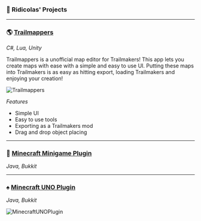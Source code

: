 ### :wave: Ridicolas' Projects

---

### :earth_americas: [Trailmappers](https://www.example.com](https://store.steampowered.com/app/1790240/Trailmappers/))

*C#, Lua, Unity*

Trailmappers is a unofficial map editor for Trailmakers! This app lets you create maps with ease with a simple and easy to use UI. Putting these maps into Trailmakers is as easy as hitting export, loading Trailmakers and enjoying your creation!

![Trailmappers](https://user-images.githubusercontent.com/47306899/212504384-7dc04964-fbc9-494b-9d4c-4a89e04844f7.jpg)

*Features*
- Simple UI
- Easy to use tools
- Exporting as a Trailmakers mod
- Drag and drop object placing

---

### :dart: [Minecraft Minigame Plugin](https://youtu.be/IJI4DNTH524)

*Java, Bukkit*

---

### :spades: [Minecraft UNO Plugin](https://youtu.be/IJI4DNTH524)

*Java, Bukkit*

![MinecraftUNOPlugin](https://user-images.githubusercontent.com/47306899/212504511-c9a806cc-7b49-4763-86ae-c736b649a559.jpg)

